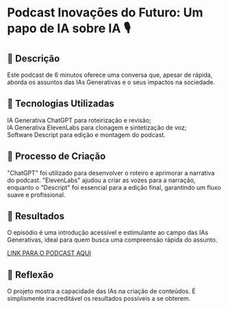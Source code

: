 # Podcast Inovações do Futuro: Um papo de IA sobre IA 🎙️
## 📒 Descrição
Este podcast de 6 minutos oferece uma conversa que, apesar de rápida, aborda os assuntos das IAs Generativas e o seus impactos na sociedade.

## 🤖 Tecnologias Utilizadas
IA Generativa ChatGPT para roteirização e revisão;\
IA Generativa ElevenLabs para clonagem e sintetização de voz;\
Software Descript para edição e montagem do podcast.
## 🧐 Processo de Criação
"ChatGPT" foi utilizado para desenvolver o roteiro e aprimorar a narrativa do podcast. "ElevenLabs" ajudou a criar as vozes para a narração, enquanto o "Descript" foi essencial para a edição final, garantindo um fluxo suave e profissional.

## 🚀 Resultados
O episódio é uma introdução acessível e estimulante ao campo das IAs Generativas, ideal para quem busca uma compreensão rápida do assunto.

[LINK PARA O PODCAST AQUI](https://share.descript.com/view/yFOiRegnaNe)

## 💭 Reflexão
O projeto mostra a capacidade das IAs na criação de conteúdos. É simplismente inacreditável os resultados possíveis a se obterem.

